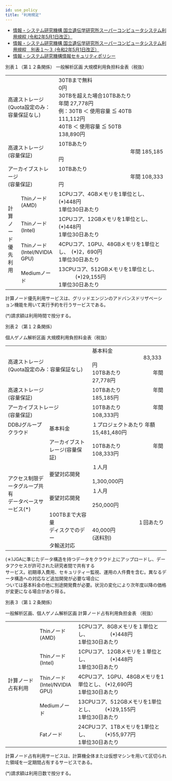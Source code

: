 ```yaml
---
id: use_policy
title: "利用規定"
---
```



- [情報・システム研究機構 国立遺伝学研究所スーパーコンピュータシステム利用規程 (令和2年5月1日改正）](/pdf/nigsc_use_policy.pdf)
- [情報・システム研究機構 国立遺伝学研究所スーパーコンピュータシステム利用規程　別表１〜３ (令和2年5月1日改正）](/pdf/tables_of_nigsc_use_policy_2.pdf)
- [情報・システム研究機構情報セキュリティポリシー](/pdf/ROIS_security_policy.pdf)


別表１（第１２条関係）
一般解析区画 大規模利用負担料金表（税抜）

<table>
	<tbody>
		<tr>
			<td colspan="2">高速ストレージ<br />(Quota設定のみ：容量保証なし)</td>
			<td>30TBまで無料　　　　　　　　　　　　　　　　　　　0円<br />
			30TBを超えた場合10TBあたり　　　　　　　年間 27,778円<br />
			例：30TB ＜ 使用容量 ≦ 40TB　　　　 　　　　　 111,112円<br />
			    40TB ＜ 使用容量 ≦ 50TB　　　　　　　　　　　 138,890円</td>
		</tr>
		<tr>
			<td colspan="2">高速ストレージ<br />(容量保証)</td>
			<td>10TBあたり 　　　　　　　　　　　　　　年間 185,185円</td>
		</tr>
		<tr>
			<td colspan="2">アーカイブストレージ<br />(容量保証)</td>
			<td>10TBあたり 　　　　　　　　　　　　　　年間 108,333円</td>
		</tr>
		<tr>
			<td rowspan="4">計算ノード優先利用</td>
			<td>Thinノード<br />(AMD)</td>
			<td>1CPUコア、4GBメモリを1単位とし、　　　　　　(*)448円<br />1単位30日あたり</td>
		</tr>
		<tr>
			<td>Thinノード<br />(Intel)</td>
			<td>1CPUコア、12GBメモリを1単位とし、　　　　　　(*)448円<br />1単位30日あたり</td>
		</tr>
		<tr>
			<td>Thinノード<br />(Intel/NVIDIA GPU)</td>
			<td>4CPUコア、1GPU、48GBメモリを1単位とし、　(*)2，690円<br />1単位30日あたり</td>
		</tr>
		<tr>
			<td>Mediumノード</td>
			<td>13CPUコア、512GBメモリを1単位とし、 　　 　(*)29,155円<br />1単位30日あたり</td>
		</tr>
	</tbody>
</table>

計算ノード優先利用サービスは、グリッドエンジンのアドバンスドリザベーション機能を用いて実行予約を行うサービスである。

(*)請求額は利用時間で按分する。


別表２（第１２条関係）

個人ゲノム解析区画 大規模利用負担料金表（税抜）

<table>
	<tbody>
		<tr>
			<td colspan="2">高速ストレージ<br />(Quota設定のみ：容量保証なし)</td>
			<td>基本料金 　　　　　　　　　　83,333円<br />10TBあたり 　　　　　　年間 27,778円</td>
		</tr>
		<tr>
			<td colspan="2">高速ストレージ<br />(容量保証)</td>
			<td>10TBあたり 　　　　　　年間 185,185円</td>
		</tr>
		<tr>
			<td colspan="2">アーカイブストレージ<br />(容量保証)</td>
			<td>10TBあたり 　　　　　　年間 108,333円</td>
		</tr>
		<tr>
			<td>DDBJグループクラウド</td>
			<td>基本料金</td>
			<td>１プロジェクトあたり 年額 15,481,480円</td>
		</tr>
		<tr>
			<td rowspan="4">アクセス制限データグループ共有<br />データベースサービス(*)</td>
			<td>アーカイブストレージ(容量保証)</td>
			<td>10TBあたり 　　　　　　年間 108,333円</td>
		</tr>
		<tr>
			<td>要望対応開発</td>
			<td>１人月 　　　　　　　　　　1,300,000円</td>
		</tr>
		<tr>
			<td>要望対応開発</td>
			<td>１人月 　　　　　　　　　　　250,000円</td>
		</tr>
		<tr>
			<td>100TBまで大容量<br />ディスクでのデー<br />タ輸送対応</td>
			<td>　　　　　　　　　１回あたり 40,000円<br />(送料別)</td>
		</tr>
	</tbody>
</table>

(＊)JGAに準じたデータ構造を持つデータをクラウド上にアップロードし、データアクセスが許可された研究者間で共有する<br />
サービス。初期導入費用、セキュリティー監視、運用の人件費を含む。異なるデータ構造への対応など追加開発が必要な場合に<br />
ついては基本料金の他に別途開発費が必要。状況の変化により次年度以降の価格が変更になる場合があり得る。


別表３（第１２条関係）

一般解析区画、個人ゲノム解析区画 計算ノード占有利用負担金表 （税抜）

<table>
	<tbody>
		<tr>
			<td rowspan="5">計算ノード占有利用</td>
			<td>Thinノード<br />(AMD)</td>
			<td>1CPUコア、8GBメモリを１単位とし、 　　　　(*)448円<br />1単位30日あたり</td>
		</tr>
		<tr>
			<td>Thinノード<br />(Intel)</td>
			<td>1CPUコア、12GBメモリを１単位とし、 　　　　(*)448円<br />1単位30日あたり</td>
		</tr>
		<tr>
			<td>Thinノード<br />(Intel/NVIDIA<br />GPU)</td>
			<td>4CPUコア、1GPU、48GBメモリを1単位とし、 (*)2,690円<br />1単位30日あたり</td>
		</tr>
		<tr>
			<td>Mediumノード</td>
			<td>13CPUコア、512GBメモリを1単位とし、 　　(*)29,155円<br />1単位30日あたり</td>
		</tr>
		<tr>
			<td>Fatノード</td>
			<td>24CPUコア、1TBメモリを1単位とし、 　　　(*)55,977円<br />1単位30日あたり</td>
		</tr>
	</tbody>
</table>

計算ノード占有利用サービスは、計算機全体または仮想マシンを用いて区切られた領域を一定期間占有するサービスである。

(*)請求額は利用日数で按分する。

